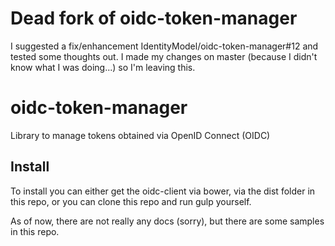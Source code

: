 # Dead fork of oidc-token-manager

I suggested a fix/enhancement IdentityModel/oidc-token-manager#12 and tested some thoughts out.
I made my changes on master (because I didn't know what I was doing...) so I'm leaving this.

# oidc-token-manager

Library to manage tokens obtained via OpenID Connect (OIDC)

## Install
To install you can either get the oidc-client via bower, via the dist folder in this repo, or you can clone this repo and run gulp yourself.

As of now, there are not really any docs (sorry), but there are some samples in this repo.
